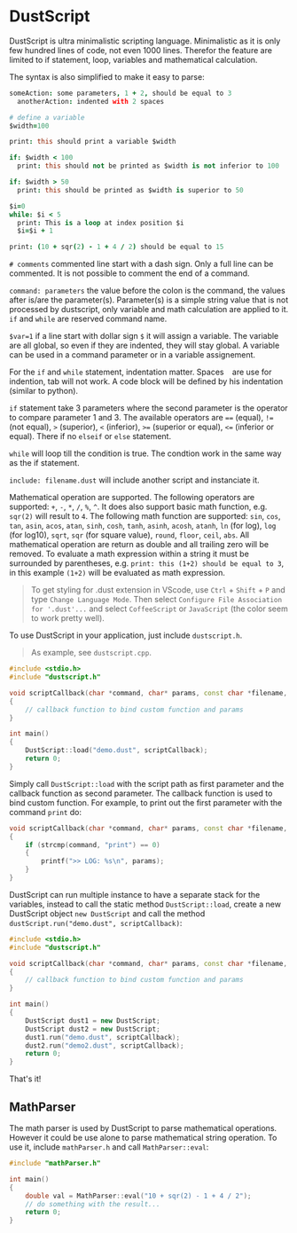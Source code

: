 # DustScript

DustScript is ultra minimalistic scripting language. Minimalistic as it is only few hundred lines of code, not even 1000 lines. Therefor the feature are limited to if statement, loop, variables and mathematical calculation.

The syntax is also simplified to make it easy to parse:

```coffee
someAction: some parameters, 1 + 2, should be equal to 3
  anotherAction: indented with 2 spaces

# define a variable
$width=100

print: this should print a variable $width

if: $width < 100
  print: this should not be printed as $width is not inferior to 100

if: $width > 50
  print: this should be printed as $width is superior to 50

$i=0
while: $i < 5
  print: This is a loop at index position $i
  $i=$i + 1

print: (10 + sqr(2) - 1 + 4 / 2) should be equal to 15
```

`# comments` commented line start with a dash sign. Only a full line can be commented. It is not possible to comment the end of a command.

`command: parameters` the value before the colon is the command, the values after is/are the parameter(s). Parameter(s) is a simple string value that is not processed by dustscript, only variable and math calculation are applied to it. `if` and `while` are reserved command name.

`$var=1` if a line start with dollar sign `$` it will assign a variable. The variable are all global, so even if they are indented, they will stay global. A variable can be used in a command parameter or in a variable assignement.

For the `if` and `while` statement, indentation matter. Spaces ` ` are use for indention, tab will not work. A code block will be defined by his indentation (similar to python).

`if` statement take 3 parameters where the second parameter is the operator to compare parameter 1 and 3. The available operators are `==` (equal), `!=` (not equal), `>` (superior), `<` (inferior), `>=` (superior or equal), `<=` (inferior or equal). There if no `elseif` or `else` statement.

`while` will loop till the condition is true. The condtion work in the same way as the if statement.

`include: filename.dust` will include another script and instanciate it.

Mathematical operation are supported. The following operators are supported: `+`, `-`, `*`, `/`, `%`, `^`. It does also support basic math function, e.g. `sqr(2)` will result to `4`. The following math function are supported: `sin`, `cos`, `tan`, `asin`, `acos`, `atan`, `sinh`, `cosh`, `tanh`, `asinh`, `acosh`, `atanh`, `ln` (for log), `log` (for log10), `sqrt`, `sqr` (for square value), `round`, `floor`, `ceil`, `abs`. All mathematical operation are return as double and all trailing zero will be removed. To evaluate a math expression within a string it must be surrounded by parentheses, e.g. `print: this (1+2) should be equal to 3`, in this example `(1+2)` will be evaluated as math expression.

> To get styling for .dust extension in VScode, use `Ctrl` + `Shift` + `P` and type `Change Language Mode`. Then select `Configure File Association for '.dust'...` and select `CoffeeScript` or `JavaScript` (the color seem to work pretty well).

To use DustScript in your application, just include `dustscript.h`.

> As example, see `dustscript.cpp`.

```cpp
#include <stdio.h>
#include "dustscript.h"

void scriptCallback(char *command, char* params, const char *filename, uint16_t indentation)
{
    // callback function to bind custom function and params
}

int main()
{
    DustScript::load("demo.dust", scriptCallback);
    return 0;
}
```

Simply call `DustScript::load` with the script path as first parameter and the callback function as second parameter. The callback function is used to bind custom function. For example, to print out the first parameter with the command `print` do:

```cpp
void scriptCallback(char *command, char* params, const char *filename, uint16_t indentation)
{
    if (strcmp(command, "print") == 0)
    {
        printf(">> LOG: %s\n", params);
    }
}
```

DustScript can run multiple instance to have a separate stack for the variables, instead to call the static method `DustScript::load`, create a new DustScript object `new DustScript` and call the method `dustScript.run("demo.dust", scriptCallback)`:

```cpp
#include <stdio.h>
#include "dustscript.h"

void scriptCallback(char *command, char* params, const char *filename, uint16_t indentation)
{
    // callback function to bind custom function and params
}

int main()
{
    DustScript dust1 = new DustScript;
    DustScript dust2 = new DustScript;
    dust1.run("demo.dust", scriptCallback);
    dust2.run("demo2.dust", scriptCallback);
    return 0;
}
```

That's it!

## MathParser

The math parser is used by DustScript to parse mathematical operations. However it could be use alone to parse mathematical string operation. To use it, include `mathParser.h` and call `MathParser::eval`:

```cpp
#include "mathParser.h"

int main()
{
    double val = MathParser::eval("10 + sqr(2) - 1 + 4 / 2");
    // do something with the result...
    return 0;
}
```
